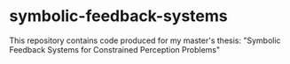 # symbolic-feedback-systems
This repository contains code produced for my master's thesis: "Symbolic Feedback Systems for Constrained Perception Problems"
